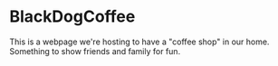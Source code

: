 # BlackDogCoffee
This is a webpage we're hosting to have a "coffee shop" in our home. Something to show friends and family for fun.
